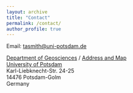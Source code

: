 ```yaml
---
layout: archive
title: "Contact"
permalink: /contact/
author_profile: true
---
```


Email: [tasmith@uni-potsdam.de](mailto:tasmith@uni-potsdam.de)

[Department of Geosciences](http://www.geo.uni-potsdam.de/) / [Address and Map](http://www.geo.uni-potsdam.de/contact.html)<br>
[University of Potsdam](https://www.uni-potsdam.de/)<br>
Karl-Liebknecht-Str. 24-25<br>
14476 Potsdam-Golm<br>
Germany<br>
